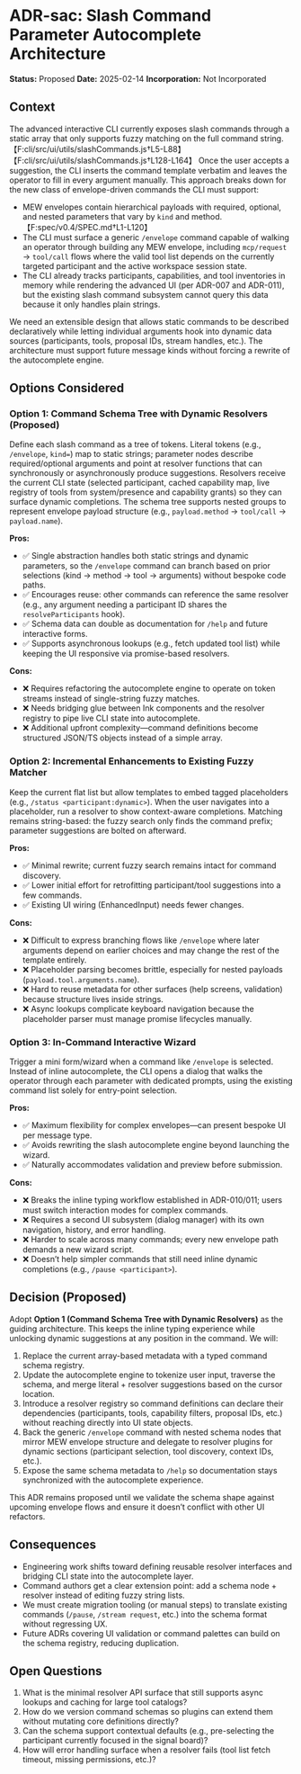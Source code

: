 # ADR-sac: Slash Command Parameter Autocomplete Architecture

**Status:** Proposed
**Date:** 2025-02-14
**Incorporation:** Not Incorporated

## Context

The advanced interactive CLI currently exposes slash commands through a static array that only supports fuzzy matching on the
full command string.【F:cli/src/ui/utils/slashCommands.js†L5-L88】【F:cli/src/ui/utils/slashCommands.js†L128-L164】 Once the user
accepts a suggestion, the CLI inserts the command template verbatim and leaves the operator to fill in every argument manually.
This approach breaks down for the new class of envelope-driven commands the CLI must support:

- MEW envelopes contain hierarchical payloads with required, optional, and nested parameters that vary by `kind` and
  method.【F:spec/v0.4/SPEC.md†L1-L120】
- The CLI must surface a generic `/envelope` command capable of walking an operator through building any MEW envelope, including
  `mcp/request` → `tool/call` flows where the valid tool list depends on the currently targeted participant and the active
  workspace session state.
- The CLI already tracks participants, capabilities, and tool inventories in memory while rendering the advanced UI (per ADR-007
  and ADR-011), but the existing slash command subsystem cannot query this data because it only handles plain strings.

We need an extensible design that allows static commands to be described declaratively while letting individual arguments hook
into dynamic data sources (participants, tools, proposal IDs, stream handles, etc.). The architecture must support future message
kinds without forcing a rewrite of the autocomplete engine.

## Options Considered

### Option 1: Command Schema Tree with Dynamic Resolvers (Proposed)

Define each slash command as a tree of tokens. Literal tokens (e.g., `/envelope`, `kind=`) map to static strings; parameter
nodes describe required/optional arguments and point at resolver functions that can synchronously or asynchronously produce
suggestions. Resolvers receive the current CLI state (selected participant, cached capability map, live registry of tools from
system/presence and capability grants) so they can surface dynamic completions. The schema tree supports nested groups to
represent envelope payload structure (e.g., `payload.method` → `tool/call` → `payload.name`).

**Pros:**
- ✅ Single abstraction handles both static strings and dynamic parameters, so the `/envelope` command can branch based on prior
  selections (kind → method → tool → arguments) without bespoke code paths.
- ✅ Encourages reuse: other commands can reference the same resolver (e.g., any argument needing a participant ID shares the
  `resolveParticipants` hook).
- ✅ Schema data can double as documentation for `/help` and future interactive forms.
- ✅ Supports asynchronous lookups (e.g., fetch updated tool list) while keeping the UI responsive via promise-based resolvers.

**Cons:**
- ❌ Requires refactoring the autocomplete engine to operate on token streams instead of single-string fuzzy matches.
- ❌ Needs bridging glue between Ink components and the resolver registry to pipe live CLI state into autocomplete.
- ❌ Additional upfront complexity—command definitions become structured JSON/TS objects instead of a simple array.

### Option 2: Incremental Enhancements to Existing Fuzzy Matcher

Keep the current flat list but allow templates to embed tagged placeholders (e.g., `/status <participant:dynamic>`). When the
user navigates into a placeholder, run a resolver to show context-aware completions. Matching remains string-based: the fuzzy
search only finds the command prefix; parameter suggestions are bolted on afterward.

**Pros:**
- ✅ Minimal rewrite; current fuzzy search remains intact for command discovery.
- ✅ Lower initial effort for retrofitting participant/tool suggestions into a few commands.
- ✅ Existing UI wiring (EnhancedInput) needs fewer changes.

**Cons:**
- ❌ Difficult to express branching flows like `/envelope` where later arguments depend on earlier choices and may change the
  rest of the template entirely.
- ❌ Placeholder parsing becomes brittle, especially for nested payloads (`payload.tool.arguments.name`).
- ❌ Hard to reuse metadata for other surfaces (help screens, validation) because structure lives inside strings.
- ❌ Async lookups complicate keyboard navigation because the placeholder parser must manage promise lifecycles manually.

### Option 3: In-Command Interactive Wizard

Trigger a mini form/wizard when a command like `/envelope` is selected. Instead of inline autocomplete, the CLI opens a dialog
that walks the operator through each parameter with dedicated prompts, using the existing command list solely for entry-point
selection.

**Pros:**
- ✅ Maximum flexibility for complex envelopes—can present bespoke UI per message type.
- ✅ Avoids rewriting the slash autocomplete engine beyond launching the wizard.
- ✅ Naturally accommodates validation and preview before submission.

**Cons:**
- ❌ Breaks the inline typing workflow established in ADR-010/011; users must switch interaction modes for complex commands.
- ❌ Requires a second UI subsystem (dialog manager) with its own navigation, history, and error handling.
- ❌ Harder to scale across many commands; every new envelope path demands a new wizard script.
- ❌ Doesn’t help simpler commands that still need inline dynamic completions (e.g., `/pause <participant>`).

## Decision (Proposed)

Adopt **Option 1 (Command Schema Tree with Dynamic Resolvers)** as the guiding architecture. This keeps the inline typing
experience while unlocking dynamic suggestions at any position in the command. We will:

1. Replace the current array-based metadata with a typed command schema registry.
2. Update the autocomplete engine to tokenize user input, traverse the schema, and merge literal + resolver suggestions based on
   the cursor location.
3. Introduce a resolver registry so command definitions can declare their dependencies (participants, tools, capability filters,
   proposal IDs, etc.) without reaching directly into UI state objects.
4. Back the generic `/envelope` command with nested schema nodes that mirror MEW envelope structure and delegate to resolver
   plugins for dynamic sections (participant selection, tool discovery, context IDs, etc.).
5. Expose the same schema metadata to `/help` so documentation stays synchronized with the autocomplete experience.

This ADR remains proposed until we validate the schema shape against upcoming envelope flows and ensure it doesn’t conflict with
other UI refactors.

## Consequences

- Engineering work shifts toward defining reusable resolver interfaces and bridging CLI state into the autocomplete layer.
- Command authors get a clear extension point: add a schema node + resolver instead of editing fuzzy string lists.
- We must create migration tooling (or manual steps) to translate existing commands (`/pause`, `/stream request`, etc.) into the
  schema format without regressing UX.
- Future ADRs covering UI validation or command palettes can build on the schema registry, reducing duplication.

## Open Questions

1. What is the minimal resolver API surface that still supports async lookups and caching for large tool catalogs?
2. How do we version command schemas so plugins can extend them without mutating core definitions directly?
3. Can the schema support contextual defaults (e.g., pre-selecting the participant currently focused in the signal board)?
4. How will error handling surface when a resolver fails (tool list fetch timeout, missing permissions, etc.)?
